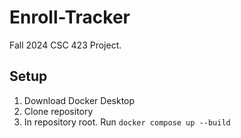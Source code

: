 # Enroll-Tracker

Fall 2024 CSC 423 Project.

## Setup
1. Download Docker Desktop
2. Clone repository
3. In repository root. Run `docker compose up --build`
